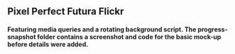## Pixel Perfect Futura Flickr

#### Featuring media queries and a rotating background script. The progress-snapshot folder contains a screenshot and code for the basic mock-up before details were added.